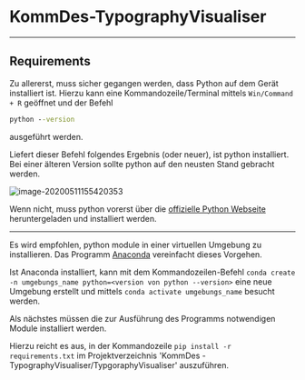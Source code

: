 # KommDes-TypographyVisualiser

---

## Requirements

Zu allererst, muss sicher gegangen werden, dass Python auf dem Gerät installiert ist.
Hierzu kann eine Kommandozeile/Terminal mittels `Win/Command + R` geöffnet und der Befehl

````` cmd
python --version
`````

ausgeführt werden.

Liefert dieser Befehl folgendes Ergebnis (oder neuer), ist python installiert.
Bei einer älteren Version sollte python auf den neusten Stand gebracht werden.

![image-20200511155420353](TypographyVisualiser/ressources/python%20install%20verification.jpg)

Wenn nicht, muss python vorerst über die [offizielle Python Webseite][1] heruntergeladen und installiert werden.

---

Es wird empfohlen, python module in einer virtuellen Umgebung zu installieren.
Das Programm [Anaconda][3] vereinfacht dieses Vorgehen.

Ist Anaconda installiert, kann mit dem Kommandozeilen-Befehl 
`conda create -n umgebungs_name python=<version von python --version>` eine neue Umgebung erstellt und mittels
`conda activate umgebungs_name` besucht werden.

Als nächstes müssen die zur Ausführung des Programms notwendigen Module installiert werden.

Hierzu reicht es aus, in der Kommandozeile `pip install -r requirements.txt` im Projektverzeichnis 
'KommDes - TypographyVisualiser/TypgoraphyVisualiser' 
auszuführen.




[1]: https://www.python.org/downloads/
[3]: https://www.anaconda.com/products/individual

